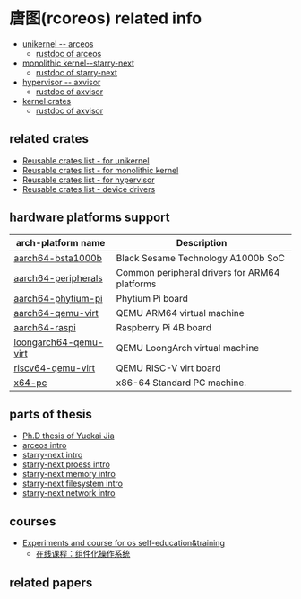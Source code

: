 # 唐图(rcoreos) related info
- [unikernel -- arceos](https://github.com/arceos-org/arceos)
  - [rustdoc of arceos](https://arceos.org/arceos/)
- [monolithic kernel--starry-next](https://github.com/oscomp/starry-next)
  - [rustdoc of starry-next](https://oscomp.github.io/starry-next/)
- [hypervisor -- axvisor](https://github.com/arceos-hypervisor/axvisor)
  - [rustdoc of axvisor](https://arceos-hypervisor.github.io/axvisor/)
- [kernel crates](https://github.com/kern-crates)
  - [rustdoc of axvisor]()

## related crates
- [Reusable crates list - for unikernel](https://github.com/arceos-org/arceos-crates?tab=readme-ov-file#crate-list)
- [Reusable crates list - for monolithic kernel]()
- [Reusable crates list - for hypervisor]()
- [Reusable crates list - device drivers]()


## hardware platforms support

| arch-platform name |  Description |
| ---- | ---- |
| [aarch64-bsta1000b](https://github.com/arceos-org/axplat_crates/tree/main/platforms/axplat-aarch64-bsta1000bv) | Black Sesame Technology A1000b SoC |
| [aarch64-peripherals](https://github.com/arceos-org/axplat_crates/tree/main/platforms/axplat-aarch64-peripherals) | Common peripheral drivers for ARM64 platforms |
|[aarch64-phytium-pi](https://github.com/arceos-org/axplat_crates/tree/main/platforms/axplat-aarch64-phytium-pi)| Phytium Pi board |
|[aarch64-qemu-virt](https://github.com/arceos-org/axplat_crates/tree/main/platforms/axplat-aarch64-qemu-virt) | QEMU ARM64 virtual machine |
|[aarch64-raspi](https://github.com/arceos-org/axplat_crates/tree/main/platforms/axplat-aarch64-raspi) | Raspberry Pi 4B board |
|[loongarch64-qemu-virt](https://github.com/arceos-org/axplat_crates/tree/main/platforms/axplat-loongarch64-qemu-virt) | QEMU LoongArch virtual machine |
|[riscv64-qemu-virt](https://github.com/arceos-org/axplat_crates/tree/main/platforms/axplat-riscv64-qemu-virt) | QEMU RISC-V virt board |
|[x64-pc](https://github.com/arceos-org/axplat_crates/tree/main/platforms/axplat-x86-pc) | x86-64 Standard PC machine. |






## parts of thesis
- [Ph.D thesis of Yuekai Jia](./thesis/main-0527.pdf)
- [arceos intro](./thesis/arceos-intro-62-91.pdf)
- [starry-next intro](./thesis/arceos-starry-intro-v4-20250516-5-55.pdf)
- [starry-next proess intro](./thesis/arceos-starry-process-v3-20250516-5-59.pdf)
- [starry-next memory intro](./thesis/arceos-starry-memory-v3-20250516-2-5-57.pdf)
- [starry-next filesystem intro](./thesis/arceos-starry-filesystem-5-63.pdf)
- [starry-next network intro](./thesis/arceos-starry-net-5-70.pdf)

## courses
- [Experiments and course for os self-education&training](https://github.com/arceos-org/oscamp)
  - [在线课程：组件化操作系统](https://opencamp.cn/os2edu/camp/2024fall/stage/3)

## related papers